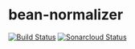 # bean-normalizer

[![Build Status](https://travis-ci.com/sinuhepop/bean-normalizer.svg?branch=master)](https://travis-ci.com/sinuhepop/bean-normalizer)
[![Sonarcloud Status](https://sonarcloud.io/api/project_badges/measure?project=tk.spop:bean-normalizer&metric=alert_status)](https://sonarcloud.io/api/project_badges/measure?project=tk.spop:bean-normalizer)
